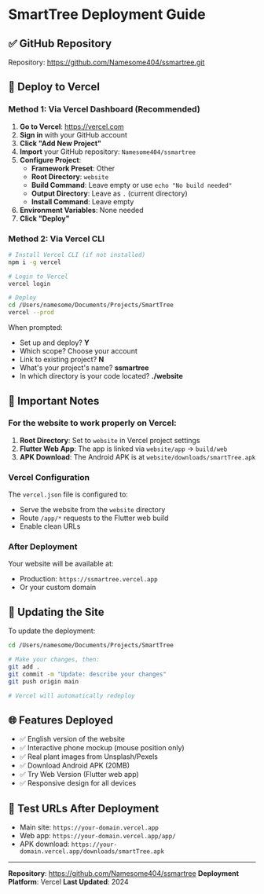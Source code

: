 # SmartTree Deployment Guide

## ✅ GitHub Repository
Repository: https://github.com/Namesome404/ssmartree.git

## 🚀 Deploy to Vercel

### Method 1: Via Vercel Dashboard (Recommended)

1. **Go to Vercel**: https://vercel.com
2. **Sign in** with your GitHub account
3. **Click "Add New Project"**
4. **Import** your GitHub repository: `Namesome404/ssmartree`
5. **Configure Project**:
   - **Framework Preset**: Other
   - **Root Directory**: `website`
   - **Build Command**: Leave empty or use `echo "No build needed"`
   - **Output Directory**: Leave as `.` (current directory)
   - **Install Command**: Leave empty
6. **Environment Variables**: None needed
7. **Click "Deploy"**

### Method 2: Via Vercel CLI

```bash
# Install Vercel CLI (if not installed)
npm i -g vercel

# Login to Vercel
vercel login

# Deploy
cd /Users/namesome/Documents/Projects/SmartTree
vercel --prod
```

When prompted:
- Set up and deploy? **Y**
- Which scope? Choose your account
- Link to existing project? **N**
- What's your project's name? **ssmartree**
- In which directory is your code located? **./website**

## 📝 Important Notes

### For the website to work properly on Vercel:

1. **Root Directory**: Set to `website` in Vercel project settings
2. **Flutter Web App**: The app is linked via `website/app` → `build/web`
3. **APK Download**: The Android APK is at `website/downloads/smartTree.apk`

### Vercel Configuration

The `vercel.json` file is configured to:
- Serve the website from the `website` directory
- Route `/app/*` requests to the Flutter web build
- Enable clean URLs

### After Deployment

Your website will be available at:
- Production: `https://ssmartree.vercel.app`
- Or your custom domain

## 🔧 Updating the Site

To update the deployment:

```bash
cd /Users/namesome/Documents/Projects/SmartTree

# Make your changes, then:
git add .
git commit -m "Update: describe your changes"
git push origin main

# Vercel will automatically redeploy
```

## 🌐 Features Deployed

- ✅ English version of the website
- ✅ Interactive phone mockup (mouse position only)
- ✅ Real plant images from Unsplash/Pexels
- ✅ Download Android APK (20MB)
- ✅ Try Web Version (Flutter web app)
- ✅ Responsive design for all devices

## 📱 Test URLs After Deployment

- Main site: `https://your-domain.vercel.app`
- Web app: `https://your-domain.vercel.app/app/`
- APK download: `https://your-domain.vercel.app/downloads/smartTree.apk`

---

**Repository**: https://github.com/Namesome404/ssmartree
**Deployment Platform**: Vercel
**Last Updated**: 2024

